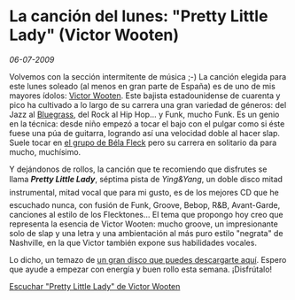 La canción del lunes: "Pretty Little Lady" (Victor Wooten)
==========================================================

_06-07-2009_

Volvemos con la sección intermitente de música ;-) La canción elegida para este lunes soleado (al menos en gran parte de España) es de uno de mis mayores ídolos: [Victor Wooten](http://www.victorwooten.com). Este bajista estadounidense de cuarenta y pico ha cultivado a lo largo de su carrera una gran variedad de géneros: del Jazz al [Bluegrass](http://es.wikipedia.org/wiki/Bluegrass), del Rock al Hip Hop... y Funk, mucho Funk. Es un genio en la técnica: desde niño empezó a tocar el bajo con el pulgar como si éste fuese una púa de guitarra, logrando así una velocidad doble al hacer slap. Suele tocar en [el grupo de Béla Fleck](http://www.flecktones.com) pero su carrera en solitario da para mucho, muchísimo.

Y dejándonos de rollos, la canción que te recomiendo que disfrutes se llama _**Pretty Little Lady**_, séptima pista de _Ying&amp;Yang_, un doble disco mitad instrumental, mitad vocal que para mi gusto, es de los mejores CD que he escuchado nunca, con fusión de Funk, Groove, Bebop, R&amp;B, Avant-Garde, canciones al estilo de los Flecktones... El tema que propongo hoy creo que representa la esencia de Victor Wooten: mucho groove, un impresionante solo de slap y una letra y una ambientación al más puro estilo "negrata" de Nashville, en la que Victor también expone sus habilidades vocales.

Lo dicho, un temazo de [un gran disco que puedes descargarte aquí](http://www.taringa.net/posts/musica/1525114/%5BDiscazo%5D-Victor-Wooten---Yin-Yang.html). Espero que ayude a empezar con energía y buen rollo esta semana. ¡Disfrútalo!

[Escuchar "Pretty Little Lady" de Victor Wooten](http://www.israelviana.es/descargas/Victor_Wooten_-_07-_Pretty_Little_Lady.ogg)
